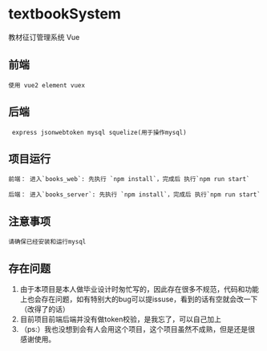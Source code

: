 # textbookSystem
教材征订管理系统 Vue

## 前端
```
使用 vue2 element vuex 

```

## 后端
```
 express jsonwebtoken mysql squelize(用于操作mysql)
```

## 项目运行
```
前端： 进入`books_web`: 先执行 `npm install`，完成后 执行`npm run start`

后端： 进入`books_server`: 先执行 `npm install`，完成后 执行`npm run start`
```

## 注意事项
```
请确保已经安装和运行mysql
```

## 存在问题
1. 由于本项目是本人做毕业设计时匆忙写的，因此存在很多不规范，代码和功能上也会存在问题，如有特别大的bug可以提issuse，看到的话有空就会改一下（改得了的话）
2. 目前项目前端后端并没有做token校验，是我忘了，可以自己加上
3. （ps:）我也没想到会有人会用这个项目，这个项目虽然不成熟，但是还是很感谢使用。
